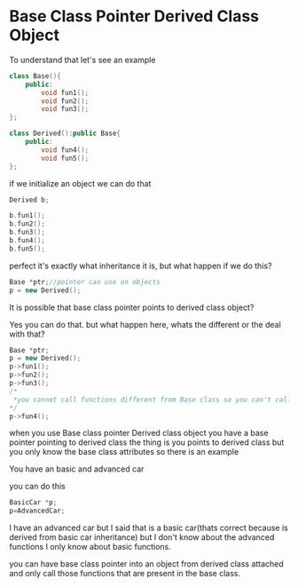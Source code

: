 # Base Class Pointer Derived Class Object

To understand that let's see an example

```C++
class Base(){
    public:
        void fun1();
        void fun2();
        void fun3();
};

class Derived():public Base{
    public:
        void fun4();
        void fun5();
};
```

if we initialize an object we can do that

```C++
Derived b;

b.fun1();
b.fun2();
b.fun3();
b.fun4();
b.fun5();

```
perfect it's exactly what inheritance it is, but what happen if we do this?

```C++
Base *ptr;//pointer can use on objects
p = new Derived();
```

It is possible that base class pointer points to derived class object?

Yes you can do that. but what happen here, whats the different or the deal with that?

```C++
Base *ptr;
p = new Derived();
p->fun1();
p->fun2();
p->fun3();
/*
 *you cannot call functions different from Base class so you can't call Derived functions.
*/
p->fun4();
```

when you use Base class pointer Derived class object you have a base pointer pointing to derived class the thing is you points to derived class but you only know the base class attributes so there is an example

You have an basic and advanced car 

you can do this 

```C++
BasicCar *p;
p=AdvancedCar;
```

I have an advanced car but I said that is a basic car(thats correct because is derived from basic car inheritance) but I don't know about the advanced functions I only know about basic functions.

you can have base class pointer into an object from derived class attached and only call those functions that are present in the base class.